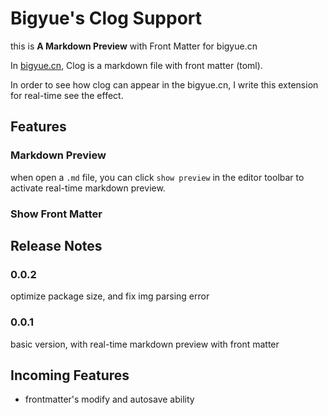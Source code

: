 # Bigyue's Clog Support

this is **A Markdown Preview** with Front Matter for bigyue.cn

In [bigyue.cn](https://bigyue.cn), Clog is a markdown file with front matter (toml). 

In order to see how clog can appear in the bigyue.cn, I write this extension for real-time see the effect.

## Features

### Markdown Preview

when open a `.md` file, you can click `show preview` in the editor toolbar to activate real-time markdown preview.

### Show Front Matter

## Release Notes

### 0.0.2

optimize package size, and fix img parsing error

### 0.0.1

basic version, with real-time markdown preview with front matter 

## Incoming Features

- frontmatter's modify and autosave ability
